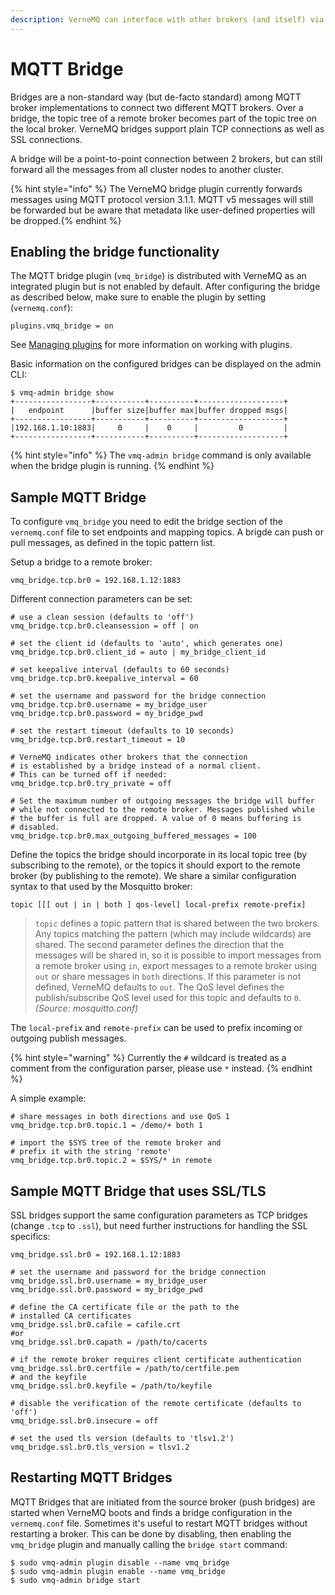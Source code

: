 ```yaml
---
description: VerneMQ can interface with other brokers (and itself) via MQTT bridges.
---
```


# MQTT Bridge

Bridges are a non-standard way (but de-facto standard) among MQTT broker implementations to connect two different MQTT brokers. Over a bridge, the topic tree of a remote broker becomes part of the topic tree on the local broker. VerneMQ bridges support plain TCP connections as well as SSL connections.

A bridge will be a point-to-point connection between 2 brokers, but can still forward all the messages from all cluster nodes to another cluster.

{% hint style="info" %} The VerneMQ bridge plugin currently forwards messages using MQTT protocol version 3.1.1. MQTT v5 messages will still be forwarded but be aware that metadata like user-defined properties will be dropped.{% endhint %}



## Enabling the bridge functionality

The MQTT bridge plugin (`vmq_bridge`) is distributed with VerneMQ as an integrated plugin but is not enabled by default. After configuring the bridge as described below, make sure to enable the plugin by setting (`vernemq.conf`):

```text
plugins.vmq_bridge = on
```

See [Managing plugins](plugins.md) for more information on working with plugins.

Basic information on the configured bridges can be displayed on the admin CLI:

```text
$ vmq-admin bridge show
+-----------------+-----------+----------+-------------------+
|   endpoint      |buffer size|buffer max|buffer dropped msgs|
+-----------------+-----------+----------+-------------------+
|192.168.1.10:1883|     0     |    0     |         0         |
+-----------------+-----------+----------+-------------------+
```
{% hint style="info" %}
The `vmq-admin bridge` command is only available when the bridge plugin is running.
{% endhint %}

## Sample MQTT Bridge

To configure `vmq_bridge` you need to edit the bridge section of the `vernemq.conf` file to set endpoints and
mapping topics. A brigde can push or pull messages, as defined in the topic pattern list.

Setup a bridge to a remote broker:

```text
vmq_bridge.tcp.br0 = 192.168.1.12:1883
```

Different connection parameters can be set:

```text
# use a clean session (defaults to 'off')
vmq_bridge.tcp.br0.cleansession = off | on

# set the client id (defaults to 'auto', which generates one)
vmq_bridge.tcp.br0.client_id = auto | my_bridge_client_id

# set keepalive interval (defaults to 60 seconds)
vmq_bridge.tcp.br0.keepalive_interval = 60

# set the username and password for the bridge connection
vmq_bridge.tcp.br0.username = my_bridge_user
vmq_bridge.tcp.br0.password = my_bridge_pwd

# set the restart timeout (defaults to 10 seconds)
vmq_bridge.tcp.br0.restart_timeout = 10

# VerneMQ indicates other brokers that the connection
# is established by a bridge instead of a normal client.
# This can be turned off if needed:
vmq_bridge.tcp.br0.try_private = off

# Set the maximum number of outgoing messages the bridge will buffer
# while not connected to the remote broker. Messages published while
# the buffer is full are dropped. A value of 0 means buffering is
# disabled.
vmq_bridge.tcp.br0.max_outgoing_buffered_messages = 100
```

Define the topics the bridge should incorporate in its local topic tree \(by subscribing to the remote\), or the topics it should export to the remote broker \(by publishing to the remote\). We share a similar configuration syntax to that used by the Mosquitto broker:

```text
topic [[[ out | in | both ] qos-level] local-prefix remote-prefix]
```

> `topic` defines a topic pattern that is shared between the two brokers. Any topics matching the pattern \(which may include wildcards\) are shared. The second parameter defines the direction that the messages will be shared in, so it is possible to import messages from a remote broker using `in`, export messages to a remote broker using `out` or share messages in `both` directions. If this parameter is not defined, VerneMQ defaults to `out`. The QoS level defines the publish/subscribe QoS level used for this topic and defaults to `0`. _\(Source: mosquitto.conf\)_

The `local-prefix` and `remote-prefix` can be used to prefix incoming or outgoing publish messages.

{% hint style="warning" %}
Currently the `#` wildcard is treated as a comment from the configuration parser, please use `*` instead.
{% endhint %}

A simple example:

```text
# share messages in both directions and use QoS 1
vmq_bridge.tcp.br0.topic.1 = /demo/+ both 1

# import the $SYS tree of the remote broker and
# prefix it with the string 'remote'
vmq_bridge.tcp.br0.topic.2 = $SYS/* in remote
```

## Sample MQTT Bridge that uses SSL/TLS

SSL bridges support the same configuration parameters as TCP bridges (change `.tcp` to `.ssl`), but need further instructions for handling the SSL specifics:

```text
vmq_bridge.ssl.br0 = 192.168.1.12:1883

# set the username and password for the bridge connection
vmq_bridge.ssl.br0.username = my_bridge_user
vmq_bridge.ssl.br0.password = my_bridge_pwd

# define the CA certificate file or the path to the
# installed CA certificates
vmq_bridge.ssl.br0.cafile = cafile.crt
#or
vmq_bridge.ssl.br0.capath = /path/to/cacerts

# if the remote broker requires client certificate authentication
vmq_bridge.ssl.br0.certfile = /path/to/certfile.pem
# and the keyfile
vmq_bridge.ssl.br0.keyfile = /path/to/keyfile

# disable the verification of the remote certificate (defaults to 'off')
vmq_bridge.ssl.br0.insecure = off

# set the used tls version (defaults to 'tlsv1.2')
vmq_bridge.ssl.br0.tls_version = tlsv1.2
```

## Restarting MQTT Bridges

MQTT Bridges that are initiated from the source broker (push bridges) are started when VerneMQ boots and finds a bridge configuration in the `vernemq.conf` file.
Sometimes it's useful to restart MQTT bridges without restarting a broker. This can be done by disabling, then enabling the `vmq_bridge` plugin and manually calling the `bridge start` command:

```text
$ sudo vmq-admin plugin disable --name vmq_bridge
$ sudo vmq-admin plugin enable --name vmq_bridge
$ sudo vmq-admin bridge start
```
